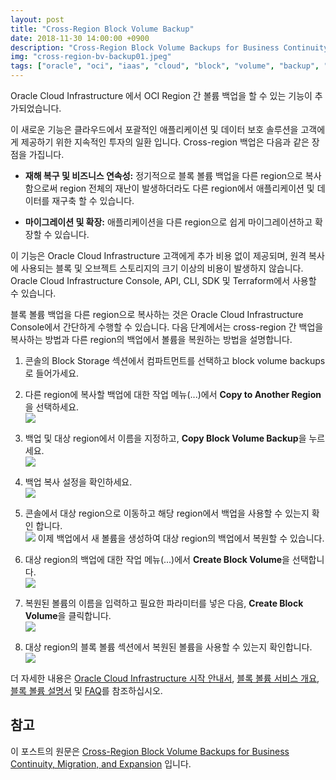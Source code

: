 ```yaml
---
layout: post
title: "Cross-Region Block Volume Backup"
date: 2018-11-30 14:00:00 +0900
description: "Cross-Region Block Volume Backups for Business Continuity, Migration, and Expansion"
img: "cross-region-bv-backup01.jpeg"
tags: ["oracle", "oci", "iaas", "cloud", "block", "volume", "backup", "cross", "region", "oracle cloud", "오라클 클라우드"] 
---
```


Oracle Cloud Infrastructure 에서 OCI Region 간 볼륨 백업을 할 수 있는 기능이 추가되었습니다.

이 새로운 기능은 클라우드에서 포괄적인 애플리케이션 및 데이터 보호 솔루션을 고객에게 제공하기 위한 지속적인 투자의 일환 입니다. Cross-region 백업은 다음과 같은 장점을 가집니다.

* **재해 복구 및 비즈니스 연속성:** 정기적으로 블록 볼륨 백업을 다른 region으로 복사함으로써 region 전체의 재난이 발생하더라도 다른 region에서 애플리케이션 및 데이터를 재구축 할 수 있습니다.

* **마이그레이션 및 확장:** 애플리케이션을 다른 region으로 쉽게 마이그레이션하고 확장할 수 있습니다.

이 기능은 Oracle Cloud Infrastructure 고객에게 추가 비용 없이 제공되며, 원격 복사에 사용되는 블록 및 오브젝트 스토리지의 크기 이상의 비용이 발생하지 않습니다. Oracle Cloud Infrastructure Console, API, CLI, SDK 및 Terraform에서 사용할 수 있습니다.

블록 볼륨 백업을 다른 region으로 복사하는 것은 Oracle Cloud Infrastructure Console에서 간단하게 수행할 수 있습니다.
다음 단계에서는 cross-region 간 백업을 복사하는 방법과 다른 region의 백업에서 볼륨을 복원하는 방법을 설명합니다.

1. 콘솔의 Block Storage 섹션에서 컴파트먼트를 선택하고 block volume backups로 들어가세요.

2. 다른 region에 복사할 백업에 대한 작업 메뉴(...)에서 **Copy to Another Region**을 선택하세요.<br>
![]({{site.baseurl}}/assets/img/cross-region-bv-backup02.png)

3. 백업 및 대상 region에서 이름을 지정하고, **Copy Block Volume Backup**을 누르세요.<br>
![]({{site.baseurl}}/assets/img/cross-region-bv-backup03.png)

4. 백업 복사 설정을 확인하세요.<br>
![]({{site.baseurl}}/assets/img/cross-region-bv-backup04.png)

5. 콘솔에서 대상 region으로 이동하고 해당 region에서 백업을 사용할 수 있는지 확인 합니다.<br>
![]({{site.baseurl}}/assets/img/cross-region-bv-backup05.png)
이제 백업에서 새 볼륨을 생성하여 대상 region의 백업에서 복원할 수 있습니다.

6. 대상 region의 백업에 대한 작업 메뉴(...)에서 **Create Block Volume**을 선택합니다.<br>
![]({{site.baseurl}}/assets/img/cross-region-bv-backup06.png)

7. 복원된 볼륨의 이름을 입력하고 필요한 파라미터를 넣은 다음, **Create Block Volume**을 클릭합니다.<br>
![]({{site.baseurl}}/assets/img/cross-region-bv-backup07.png)

8. 대상 region의 블록 볼륨 섹션에서 복원된 볼륨을 사용할 수 있는지 확인합니다.<br>
![]({{site.baseurl}}/assets/img/cross-region-bv-backup08.png)


더 자세한 내용은 [Oracle Cloud Infrastructure 시작 안내서](https://docs.us-phoenix-1.oraclecloud.com/Content/GSG/Concepts/baremetalintro.htm), [블록 볼륨 서비스 개요](https://cloud.oracle.com/en_US/bare-metal-storage/block-volume/features), [블록 볼륨 설명서](https://docs.cloud.oracle.com/iaas/Content/Block/Concepts/overview.htm) 및 [FAQ](https://cloud.oracle.com/storage/block-volume/faq)를 참조하십시오.


## 참고

이 포스트의 원문은 [Cross-Region Block Volume Backups for Business Continuity, Migration, and Expansion](https://blogs.oracle.com/cloud-infrastructure/cross-region-block-volume-backups-for-business-continuity%2c-migration%2c-and-expansion) 입니다.
